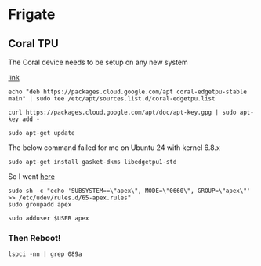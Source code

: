 # Frigate

## Coral TPU

The Coral device needs to be setup on any new system

[link](https://coral.ai/docs/m2/get-started/#2a-on-linux)

```
echo "deb https://packages.cloud.google.com/apt coral-edgetpu-stable main" | sudo tee /etc/apt/sources.list.d/coral-edgetpu.list

curl https://packages.cloud.google.com/apt/doc/apt-key.gpg | sudo apt-key add -

sudo apt-get update
```

The below command failed for me on Ubuntu 24 with kernel 6.8.x

```
sudo apt-get install gasket-dkms libedgetpu1-std
```

So I went [here](https://github.com/google-coral/edgetpu/issues/808#issuecomment-1909019568)

```
sudo sh -c "echo 'SUBSYSTEM==\"apex\", MODE=\"0660\", GROUP=\"apex\"' >> /etc/udev/rules.d/65-apex.rules"
sudo groupadd apex

sudo adduser $USER apex

```

### Then Reboot!

```
lspci -nn | grep 089a
```
